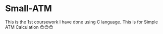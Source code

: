 # Small-ATM
This is the 1st coursework I have done using C language. This is for Simple ATM Calculation
😊😊😊
